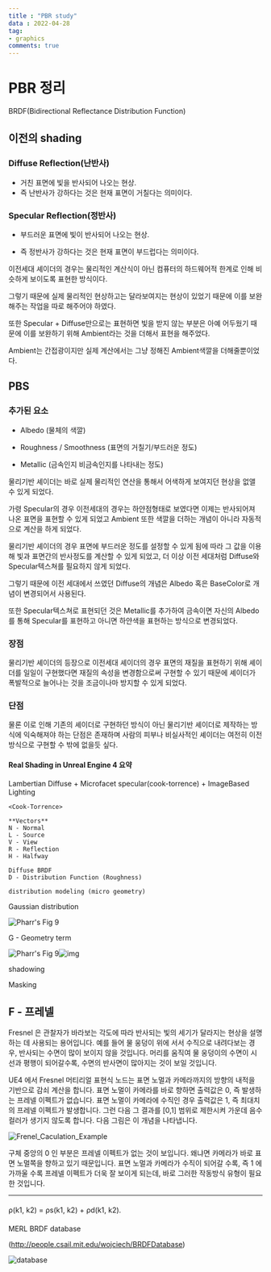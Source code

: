 ```yaml
---
title : "PBR study"
data : 2022-04-28
tag:
- graphics
comments: true
---
```


PBR 정리
======================

BRDF(Bidirectional Reflectance Distribution Function)



이전의 shading
------------

### Diffuse Reflection(난반사)

- 거친 표면에 빛을 반사되어 나오는 현상.
- 즉 난반사가 강하다는 것은 현재 표면이 거칠다는 의미이다.

### Specular Reflection(정반사)

- 부드러운 표면에 빛이 반사되어 나오는 현상.

- 즉 정반사가 강하다는 것은 현재 표면이 부드럽다는 의미이다.

  

이전세대 셰이더의 경우는 물리적인 계산식이 아닌 컴퓨터의 하드웨어적 한계로 인해 비슷하게 보이도록 표현한 방식이다.

그렇기 때문에 실제 물리적인 현상하고는 달라보여지는 현상이 있었기 때문에 이를 보완해주는 작업을 따로 해주어야 하였다.

또한 Specular + Diffuse만으로는 표현하면 빛을 받지 않는 부분은 아예 어두웠기 때문에 이를 보완하기 위해 Ambient라는 것을 더해서 표현을 해주었다.

Ambient는 간접광이지만 실제 계산에서는 그냥 정해진 Ambient색깔을 더해줄뿐이었다.



PBS
-----

### 추가된 요소

- Albedo (물체의 색깔)

- Roughness / Smoothness (표면의 거칠기/부드러운 정도)

- Metallic (금속인지 비금속인지를 나타내는 정도)

물리기반 셰이더는 바로 실제 물리적인 연산을 통해서 어색하게 보여지던 현상을 없앨 수 있게 되었다.

가령 Specular의 경우 이전세대의 경우는 하얀점형태로 보였다면 이제는 반사되어져 나온 표면을 표현할 수 있게 되었고 Ambient 또한 색깔을 더하는 개념이 아니라 자동적으로 계산을 하게 되었다.

물리기반 셰이더의 경우 표면에 부드러운 정도를 설정할 수 있게 됨에 따라 그 값을 이용해 빛과 표면간의 반사정도를 계산할 수 있게 되었고, 더 이상 이전 세대처럼 Diffuse와 Specular텍스쳐를 필요하지 않게 되었다.

그렇기 때문에 이전 세대에서 쓰였던 Diffuse의 개념은 Albedo 혹은 BaseColor로 개념이 변경되어서 사용된다.

또한 Specular텍스쳐로 표현되던 것은 Metallic를 추가하여 금속이면 자신의 Albedo를 통해 Specular를 표현하고 아니면 하얀색을 표현하는 방식으로 변경되었다.

### 장점

물리기반 셰이더의 등장으로 이전세대 셰이더의 경우 표면의 재질을 표현하기 위해 셰이더를 일일이 구현했다면 재질의 속성을 변경함으로써 구현할 수 있기 때문에 셰이더가 폭발적으로 늘어나는 것을 조금이나마 방지할 수 있게 되었다.

### 단점

물론 이로 인해 기존의 셰이더로 구현하던 방식이 아닌 물리기반 셰이더로 제작하는 방식에 익숙해져야 하는 단점은 존재하며 사람의 피부나 비실사적인 셰이더는 여전히 이전 방식으로 구현할 수 밖에 없을듯 싶다.



#### Real Shading in Unreal Engine 4 요약

Lambertian Diffuse + Microfacet specular(cook-torrence) + ImageBased Lighting

```
<Cook-Torrence>

**Vectors**
N - Normal
L - Source
V - View
R - Reflection
H - Halfway

Diffuse BRDF
D - Distribution Function (Roughness)

distribution modeling (micro geometry)
```

Gaussian distribution

![Pharr's Fig 9](http://player.slideplayer.com/31/9758693/data/images/img4.jpg)

G - Geometry term

![Pharr's Fig 9](http://player.slideplayer.com/31/9758693/data/images/img6.jpg)![img](http://player.slideplayer.com/31/9758693/data/images/img5.jpg)

shadowing

Masking



## F - 프레넬

Fresnel 은 관찰자가 바라보는 각도에 따라 반사되는 빛의 세기가 달라지는 현상을 설명하는 데 사용되는 용어입니다. 예를 들어 물 웅덩이 위에 서서 수직으로 내려다보는 경우, 반사되는 수면이 많이 보이지 않을 것입니다. 머리를 움직여 물 웅덩이의 수면이 시선과 평행이 되어갈수록, 수면의 반사면이 많아지는 것이 보일 것입니다.

UE4 에서 Fresnel 머티리얼 표현식 노드는 표면 노멀과 카메라까지의 방향의 내적을 기반으로 감쇠 계산을 합니다. 표면 노멀이 카메라를 바로 향하면 출력값은 0, 즉 발생하는 프레넬 이펙트가 없습니다. 표면 노멀이 카메라에 수직인 경우 출력값은 1, 즉 최대치의 프레넬 이펙트가 발생합니다. 그런 다음 그 결과를 [0,1] 범위로 제한시켜 가운데 음수 컬러가 생기지 않도록 합니다. 다음 그림은 이 개념을 나타냅니다.

![Frenel_Caculation_Example](https://docs.unrealengine.com/4.27/Images/RenderingAndGraphics/Materials/HowTo/Fresnel/FN_Caculation_Example.webp)

구체 중앙의 0 인 부분은 프레넬 이펙트가 없는 것이 보입니다. 왜냐면 카메라가 바로 표면 노멀쪽을 향하고 있기 때문입니다. 표면 노멀과 카메라가 수직이 되어갈 수록, 즉 1 에 가까울 수록 프레넬 이펙트가 더욱 잘 보이게 되는데, 바로 그러한 작동방식 유형이 필요한 것입니다.

----

#### <Ashikhmin-Shirley BRDF>

ρ(k1, k2) = ρs(k1, k2) + ρd(k1, k2).

#### <Disney>

MERL BRDF database

(http://people.csail.mit.edu/wojciech/BRDFDatabase)

![database](https://cdfg.csail.mit.edu/assets/images/brdf.jpg)


